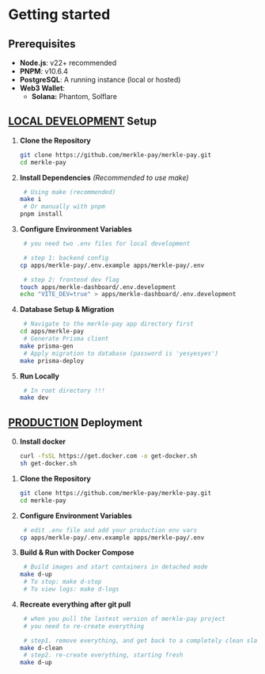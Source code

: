 # Getting started

## Prerequisites

- **Node.js**: v22+ recommended
- **PNPM**: v10.6.4
- **PostgreSQL**: A running instance (local or hosted)
- **Web3 Wallet**:
  - **Solana:** Phantom, Solflare

## <u>LOCAL DEVELOPMENT</u> Setup

1.  **Clone the Repository**

    ```bash
    git clone https://github.com/merkle-pay/merkle-pay.git
    cd merkle-pay
    ```

2.  **Install Dependencies**
    _(Recommended to use make)_

    ```bash
     # Using make (recommended)
    make i
     # Or manually with pnpm
    pnpm install
    ```

3.  **Configure Environment Variables**

    ```bash
     # you need two .env files for local development

     # step 1: backend config
    cp apps/merkle-pay/.env.example apps/merkle-pay/.env

     # step 2: frontend dev flag
    touch apps/merkle-dashboard/.env.development
    echo "VITE_DEV=true" > apps/merkle-dashboard/.env.development
    ```

4.  **Database Setup & Migration**

    ```bash
     # Navigate to the merkle-pay app directory first
    cd apps/merkle-pay
     # Generate Prisma client
    make prisma-gen
     # Apply migration to database (password is 'yesyesyes')
    make prisma-deploy
    ```

5.  **Run Locally**
    ```bash
     # In root directory !!!
    make dev
    ```

## <u>PRODUCTION</u> Deployment

0.  **Install docker**

    ```bash
    curl -fsSL https://get.docker.com -o get-docker.sh
    sh get-docker.sh
    ```

1.  **Clone the Repository**

    ```bash
    git clone https://github.com/merkle-pay/merkle-pay.git
    cd merkle-pay
    ```

2.  **Configure Environment Variables**

    ```bash
     # edit .env file and add your production env vars
    cp apps/merkle-pay/.env.example apps/merkle-pay/.env
    ```

3.  **Build & Run with Docker Compose**
    ```bash
     # Build images and start containers in detached mode
    make d-up
     # To stop: make d-stop
     # To view logs: make d-logs
    ```
4.  **Recreate everything after git pull**

    ```bash
     # when you pull the lastest version of merkle-pay project
     # you need to re-create everything

     # step1. remove everything, and get back to a completely clean slate
    make d-clean
     # step2. re-create everything, starting fresh
    make d-up
    ```
